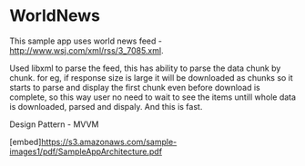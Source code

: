 # WorldNews
This sample app uses world news feed - http://www.wsj.com/xml/rss/3_7085.xml.

Used libxml to parse the feed, this has ability to parse the data chunk by chunk. for eg, if response size is large it will be downloaded as chunks so it starts to parse and display the first chunk even before download is complete, so this way user no need to wait to see the items untill whole data is downloaded, parsed and dispaly. And this is fast.

Design Pattern - MVVM

[embed]https://s3.amazonaws.com/sample-images1/pdf/SampleAppArchitecture.pdf



